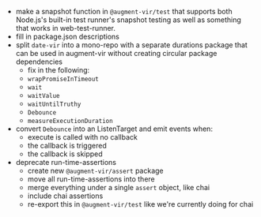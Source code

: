-   make a snapshot function in `@augment-vir/test` that supports both Node.js's built-in test runner's snapshot testing as well as something that works in web-test-runner.
-   fill in package.json descriptions
-   split `date-vir` into a mono-repo with a separate durations package that can be used in augment-vir without creating circular package dependencies
    -   fix in the following:
    -   `wrapPromiseInTimeout`
    -   `wait`
    -   `waitValue`
    -   `waitUntilTruthy`
    -   `Debounce`
    -   `measureExecutionDuration`
-   convert `Debounce` into an ListenTarget and emit events when:
    -   execute is called with no callback
    -   the callback is triggered
    -   the callback is skipped
-   deprecate run-time-assertions
    -   create new `@augment-vir/assert` package
    -   move all run-time-assertions into there
    -   merge everything under a single `assert` object, like chai
    -   include chai assertions
    -   re-export this in `@augment-vir/test` like we're currently doing for chai
